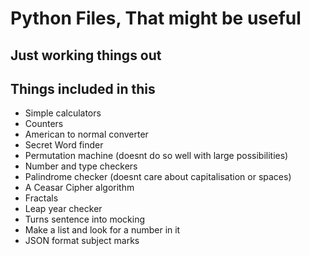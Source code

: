 # Python Files, That might be useful

## Just working things out

## Things included in this

- Simple calculators
- Counters
- American to normal converter
- Secret Word finder
- Permutation machine (doesnt do so well with large possibilities)
- Number and type checkers
- Palindrome checker (doesnt care about capitalisation or spaces)
- A Ceasar Cipher algorithm
- Fractals
- Leap year checker
- Turns sentence into mocking
- Make a list and look for a number in it
- JSON format subject marks
